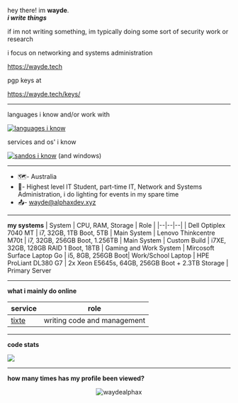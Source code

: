 hey there! im **wayde**.  
***i write things***


if im not writing something, im typically doing some sort of security work or research

i focus on networking and systems administration

https://wayde.tech

pgp keys at 

https://wayde.tech/keys/

------------
languages i know and/or work with

[![languages i know](https://skillicons.dev/icons?i=cs,dotnet,html,c,cpp,rust,powershell,bash,py,java,kotlin,go,elixir)](https://skillicons.dev)

services and os' i know

[![sandos i know](https://skillicons.dev/icons?i=docker,git,nginx,discord,gcp,aws,cloudflare,firebase,linux,bsd,linkedin,mastodon,mysql,vscode,raspberrypi,redis,twitter,workers)](https://skillicons.dev)
(and windows)

-----------

- 🗺️- Australia
- 🏢- Highest level IT Student, part-time IT, Network and Systems Administration, i do lighting for events in my spare time
- 📤- wayde@alphaxdev.xyz

------------

**my systems**
| System | CPU, RAM, Storage | Role |
|--|--|--|
| Dell Optiplex 7040 MT | i7, 32GB, 1TB Boot, 5TB | Main System
| Lenovo Thinkcentre M70t | i7, 32GB, 256GB Boot, 1.256TB | Main System
| Custom Build | i7XE, 32GB, 128GB RAID 1 Boot, 18TB | Gaming and Work System
| Mircosoft Surface Laptop Go | i5, 8GB, 256GB Boot| Work/School Laptop
| HPE ProLiant DL380 G7 | 2x Xeon E5645s, 64GB, 256GB Boot + 2.3TB Storage | Primary Server

------------
**what i mainly do online**

| service |  role 
|--|--|
| [tixte](tixte.com) | writing code and management  |

-----------
**code stats**

<a align="center" href="https://github.com/anuraghazra/github-readme-stats">
  <img align="center" src="https://github-readme-stats.vercel.app/api?username=waydealphax&count_private=true&theme=synthwave&show_icons=false" /> 
</a>

------------

**how many times has my profile been viewed?**

 <p align="center"> <img src="https://komarev.com/ghpvc/?username=waydealphax&label=Profile%20views&color=00ffff&style=flat" alt="waydealphax" /> </p>
 
